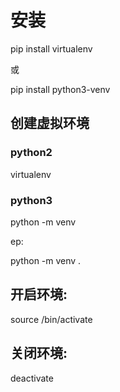 # 安装

pip install virtualenv 

或

pip install python3-venv



## 创建虚拟环境

### python2

virtualenv <path>


###  python3

python -m venv <path>

ep:

python -m venv .



## 开启环境:

source <path>/bin/activate



## 关闭环境:

deactivate